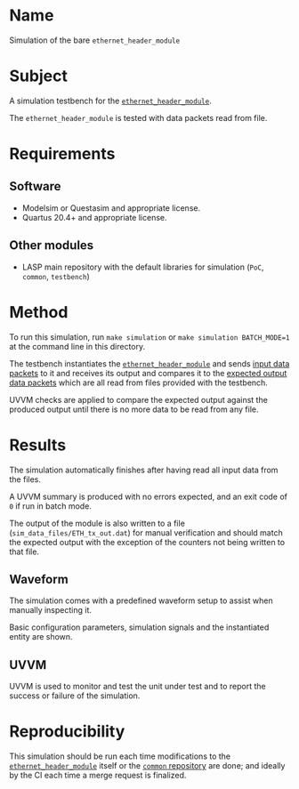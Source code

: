# Name

Simulation of the bare `ethernet_header_module`

# Subject

A simulation testbench for the [`ethernet_header_module`](../../../src/xgbe_lib/ethernet_header_module.vhd).

The `ethernet_header_module` is tested with data packets read from file.

# Requirements

## Software

* Modelsim or Questasim and appropriate license.
* Quartus 20.4+ and appropriate license.

## Other modules

* LASP main repository with the default libraries for simulation (`PoC`, `common`, `testbench`)

# Method

To run this simulation, run `make simulation` or `make simulation BATCH_MODE=1` at the command line in this directory.

The testbench instantiates the [`ethernet_header_module`](../../../src/public/ethernet_header_module.vhd) and sends [input data packets](sim_data_files/ETH_rx_in.dat) to it and receives its output and compares it to the [expected output data packets](sim_data_files/ETH_tx_expect.dat) which are all read from files provided with the testbench.

UVVM checks are applied to compare the expected output against the produced output until there is no more data to be read from any file.

# Results

The simulation automatically finishes after having read all input data from the files.

A UVVM summary is produced with no errors expected, and an exit code of `0` if run in batch mode.

The output of the module is also written to a file (`sim_data_files/ETH_tx_out.dat`) for manual verification and should match the expected output with the exception of the counters not being written to that file.

## Waveform

The simulation comes with a predefined waveform setup to assist when manually inspecting it.

Basic configuration parameters, simulation signals and the instantiated entity are shown.

## UVVM

UVVM is used to monitor and test the unit under test and to report the success or failure of the simulation.

# Reproducibility

This simulation should be run each time modifications to the [`ethernet_header_module`](../../../src/public/ethernet_header_module.vhd) itself or the [`common` repository](https://gitlab.cern.ch/atlas-lar-be-firmware/shared/common) are done; and ideally by the CI each time a merge request is finalized.
